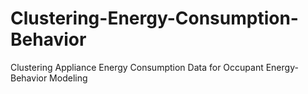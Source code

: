 # Clustering-Energy-Consumption-Behavior
Clustering Appliance Energy Consumption Data for Occupant Energy-Behavior Modeling
